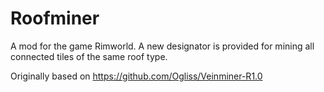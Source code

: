 # Roofminer

A mod for the game Rimworld. A new designator is provided for mining all
connected tiles of the same roof type.

Originally based on https://github.com/Ogliss/Veinminer-R1.0